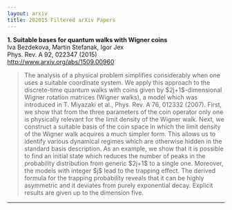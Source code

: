 ```yaml
---
layout: arxiv
title: 202015 Filtered arXiv Papers
---
```


**1.    Suitable bases for quantum walks with Wigner coins**  
Iva Bezdekova, Martin Stefanak, Igor Jex  
Phys. Rev. A 92, 022347 (2015)  
http://www.arxiv.org/abs/1509.00960  
<blockquote>
<p>
The analysis of a physical problem simplifies considerably when one uses a suitable coordinate system. We apply this approach to the discrete-time quantum walks with coins given by $2j+1$-dimensional Wigner rotation matrices (Wigner walks), a model which was introduced in T. Miyazaki et al., Phys. Rev. A 76, 012332 (2007). First, we show that from the three parameters of the coin operator only one is physically relevant for the limit density of the Wigner walk. Next, we construct a suitable basis of the coin space in which the limit density of the Wigner walk acquires a much simpler form. This allows us to identify various dynamical regimes which are otherwise hidden in the standard basis description. As an example, we show that it is possible to find an initial state which reduces the number of peaks in the probability distribution from generic $2j+1$ to a single one. Moreover, the models with integer $j$ lead to the trapping effect. The derived formula for the trapping probability reveals that it can be highly asymmetric and it deviates from purely exponential decay. Explicit results are given up to the dimension five.
</p>
</blockquote>

------

